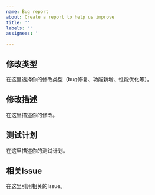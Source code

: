 ```yaml
---
name: Bug report
about: Create a report to help us improve
title: ''
labels: ''
assignees: ''

---
```


## 修改类型

在这里选择你的修改类型（bug修复、功能新增、性能优化等）。

## 修改描述

在这里描述你的修改。

## 测试计划

在这里描述你的测试计划。

## 相关Issue

在这里引用相关的Issue。
